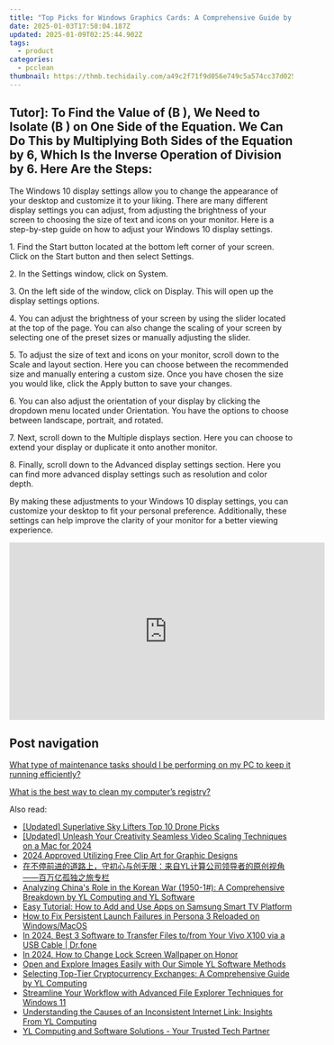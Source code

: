 ```yaml
---
title: "Top Picks for Windows Graphics Cards: A Comprehensive Guide by Experts at YL Software"
date: 2025-01-03T17:58:04.187Z
updated: 2025-01-09T02:25:44.902Z
tags:
  - product
categories:
  - pcclean
thumbnail: https://thmb.techidaily.com/a49c2f71f9d056e749c5a574cc37d025a924e06d161f32912baf28d3cb32fbc8.jpg
---
```


## Tutor]: To Find the Value of \(B \), We Need to Isolate \(B \) on One Side of the Equation. We Can Do This by Multiplying Both Sides of the Equation by 6, Which Is the Inverse Operation of Division by 6. Here Are the Steps:

The Windows 10 display settings allow you to change the appearance of your desktop and customize it to your liking. There are many different display settings you can adjust, from adjusting the brightness of your screen to choosing the size of text and icons on your monitor. Here is a step-by-step guide on how to adjust your Windows 10 display settings. 

1\. Find the Start button located at the bottom left corner of your screen. Click on the Start button and then select Settings.

2\. In the Settings window, click on System.

3\. On the left side of the window, click on Display. This will open up the display settings options. 

4\. You can adjust the brightness of your screen by using the slider located at the top of the page. You can also change the scaling of your screen by selecting one of the preset sizes or manually adjusting the slider.

5\. To adjust the size of text and icons on your monitor, scroll down to the Scale and layout section. Here you can choose between the recommended size and manually entering a custom size. Once you have chosen the size you would like, click the Apply button to save your changes.

6\. You can also adjust the orientation of your display by clicking the dropdown menu located under Orientation. You have the options to choose between landscape, portrait, and rotated.

7\. Next, scroll down to the Multiple displays section. Here you can choose to extend your display or duplicate it onto another monitor.

8\. Finally, scroll down to the Advanced display settings section. Here you can find more advanced display settings such as resolution and color depth. 

By making these adjustments to your Windows 10 display settings, you can customize your desktop to fit your personal preference. Additionally, these settings can help improve the clarity of your monitor for a better viewing experience.

<!-- affiliate ads begin -->
<iframe width="560" height="315" src="https://www.youtube.com/embed/oySc0DiqmKc?si=8pynRzuhlq2RUPZ6" title="YouTube video player" frameborder="0" allow="accelerometer; autoplay; clipboard-write; encrypted-media; gyroscope; picture-in-picture; web-share" referrerpolicy="strict-origin-when-cross-origin" allowfullscreen></iframe>
<!-- affiliate ads end -->

## Post navigation

[What type of maintenance tasks should I be performing on my PC to keep it running efficiently?](https://tools.techidaily.com/pcclean/products/)

[What is the best way to clean my computer’s registry?](https://tools.techidaily.com/pcclean/products/)

<ins class="adsbygoogle"
     style="display:block"
     data-ad-format="autorelaxed"
     data-ad-client="ca-pub-7571918770474297"
     data-ad-slot="1223367746"></ins>

<ins class="adsbygoogle"
     style="display:block"
     data-ad-client="ca-pub-7571918770474297"
     data-ad-slot="8358498916"
     data-ad-format="auto"
     data-full-width-responsive="true"></ins>

<span class="atpl-alsoreadstyle">Also read:</span>
<div><ul>
<li><a href="https://fox-blue.techidaily.com/updated-superlative-sky-lifters-top-10-drone-picks/"><u>[Updated] Superlative Sky Lifters Top 10 Drone Picks</u></a></li>
<li><a href="https://instagram-clips.techidaily.com/updated-unleash-your-creativity-seamless-video-scaling-techniques-on-a-mac-for-2024/"><u>[Updated] Unleash Your Creativity Seamless Video Scaling Techniques on a Mac for 2024</u></a></li>
<li><a href="https://some-guidance.techidaily.com/2024-approved-utilizing-free-clip-art-for-graphic-designs/"><u>2024 Approved Utilizing Free Clip Art for Graphic Designs</u></a></li>
<li><a href="https://discover-fantastic.techidaily.com/1732514040916-yl/"><u>在不停前进的道路上，守初心与创无限：来自YL计算公司领导者的原创视角——百万亿孤独之旅专栏</u></a></li>
<li><a href="https://discover-fantastic.techidaily.com/analyzing-chinas-role-in-the-korean-war-1950-1-a-comprehensive-breakdown-by-yl-computing-and-yl-software/"><u>Analyzing China's Role in the Korean War (1950-1#): A Comprehensive Breakdown by YL Computing and YL Software</u></a></li>
<li><a href="https://techtrends.techidaily.com/easy-tutorial-how-to-add-and-use-apps-on-samsung-smart-tv-platform/"><u>Easy Tutorial: How to Add and Use Apps on Samsung Smart TV Platform</u></a></li>
<li><a href="https://article-helps.techidaily.com/how-to-fix-persistent-launch-failures-in-persona-3-reloaded-on-windowsmacos/"><u>How to Fix Persistent Launch Failures in Persona 3 Reloaded on Windows/MacOS</u></a></li>
<li><a href="https://android-transfer.techidaily.com/in-2024-best-3-software-to-transfer-files-tofrom-your-vivo-x100-via-a-usb-cable-drfone-by-drfone-transfer-from-android-transfer-from-android/"><u>In 2024, Best 3 Software to Transfer Files to/from Your Vivo X100 via a USB Cable | Dr.fone</u></a></li>
<li><a href="https://unlock-android.techidaily.com/in-2024-how-to-change-lock-screen-wallpaper-on-honor-by-drfone-android/"><u>In 2024, How to Change Lock Screen Wallpaper on Honor</u></a></li>
<li><a href="https://discover-fantastic.techidaily.com/open-and-explore-images-easily-with-our-simple-yl-software-methods/"><u>Open and Explore Images Easily with Our Simple YL Software Methods</u></a></li>
<li><a href="https://discover-fantastic.techidaily.com/selecting-top-tier-cryptocurrency-exchanges-a-comprehensive-guide-by-yl-computing/"><u>Selecting Top-Tier Cryptocurrency Exchanges: A Comprehensive Guide by YL Computing</u></a></li>
<li><a href="https://common-error.techidaily.com/streamline-your-workflow-with-advanced-file-explorer-techniques-for-windows-11/"><u>Streamline Your Workflow with Advanced File Explorer Techniques for Windows 11</u></a></li>
<li><a href="https://discover-fantastic.techidaily.com/understanding-the-causes-of-an-inconsistent-internet-link-insights-from-yl-computing/"><u>Understanding the Causes of an Inconsistent Internet Link: Insights From YL Computing</u></a></li>
<li><a href="https://discover-fantastic.techidaily.com/yl-computing-and-software-solutions-your-trusted-tech-partner/"><u>YL Computing and Software Solutions - Your Trusted Tech Partner</u></a></li>
</ul></div>

